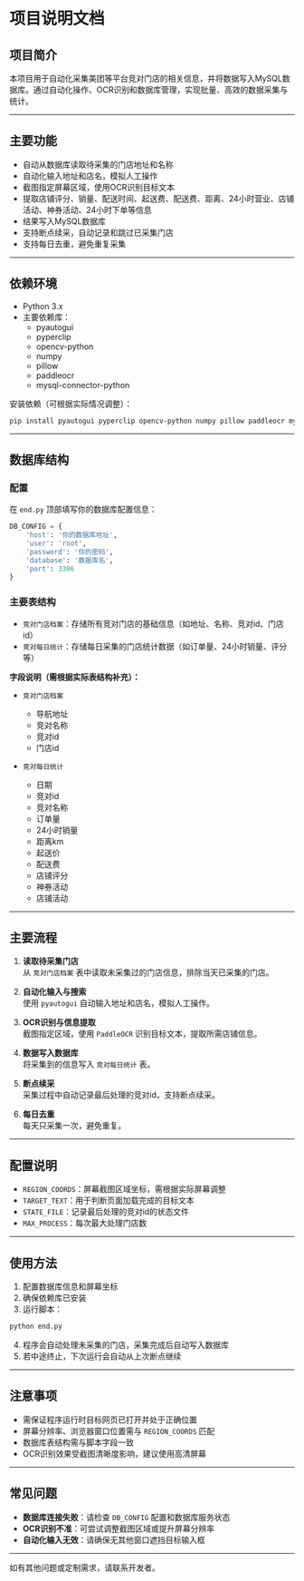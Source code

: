 # 项目说明文档

## 项目简介

本项目用于自动化采集美团等平台竞对门店的相关信息，并将数据写入MySQL数据库。通过自动化操作、OCR识别和数据库管理，实现批量、高效的数据采集与统计。

---

## 主要功能

- 自动从数据库读取待采集的门店地址和名称
- 自动化输入地址和店名，模拟人工操作
- 截图指定屏幕区域，使用OCR识别目标文本
- 提取店铺评分、销量、配送时间、起送费、配送费、距离、24小时营业、店铺活动、神券活动、24小时下单等信息
- 结果写入MySQL数据库
- 支持断点续采，自动记录和跳过已采集门店
- 支持每日去重，避免重复采集

---

## 依赖环境

- Python 3.x
- 主要依赖库：
  - pyautogui
  - pyperclip
  - opencv-python
  - numpy
  - pillow
  - paddleocr
  - mysql-connector-python

安装依赖（可根据实际情况调整）：

```bash
pip install pyautogui pyperclip opencv-python numpy pillow paddleocr mysql-connector-python
```

---

## 数据库结构

### 配置

在 `end.py` 顶部填写你的数据库配置信息：

```python
DB_CONFIG = {
    'host': '你的数据库地址',
    'user': 'root',
    'password': '你的密码',
    'database': '数据库名',
    'port': 3306
}
```

### 主要表结构

- `竞对门店档案`：存储所有竞对门店的基础信息（如地址、名称、竞对id、门店id）
- `竞对每日统计`：存储每日采集的门店统计数据（如订单量、24小时销量、评分等）

**字段说明（需根据实际表结构补充）：**

- `竞对门店档案`
  - 导航地址
  - 竞对名称
  - 竞对id
  - 门店id

- `竞对每日统计`
  - 日期
  - 竞对id
  - 竞对名称
  - 订单量
  - 24小时销量
  - 距离km
  - 起送价
  - 配送费
  - 店铺评分
  - 神券活动
  - 店铺活动

---

## 主要流程

1. **读取待采集门店**  
   从 `竞对门店档案` 表中读取未采集过的门店信息，排除当天已采集的门店。

2. **自动化输入与搜索**  
   使用 `pyautogui` 自动输入地址和店名，模拟人工操作。

3. **OCR识别与信息提取**  
   截图指定区域，使用 `PaddleOCR` 识别目标文本，提取所需店铺信息。

4. **数据写入数据库**  
   将采集到的信息写入 `竞对每日统计` 表。

5. **断点续采**  
   采集过程中自动记录最后处理的竞对id，支持断点续采。

6. **每日去重**  
   每天只采集一次，避免重复。

---

## 配置说明

- `REGION_COORDS`：屏幕截图区域坐标，需根据实际屏幕调整
- `TARGET_TEXT`：用于判断页面加载完成的目标文本
- `STATE_FILE`：记录最后处理的竞对id的状态文件
- `MAX_PROCESS`：每次最大处理门店数

---

## 使用方法

1. 配置数据库信息和屏幕坐标
2. 确保依赖库已安装
3. 运行脚本：

```bash
python end.py
```

4. 程序会自动处理未采集的门店，采集完成后自动写入数据库
5. 若中途终止，下次运行会自动从上次断点继续

---

## 注意事项

- 需保证程序运行时目标网页已打开并处于正确位置
- 屏幕分辨率、浏览器窗口位置需与 `REGION_COORDS` 匹配
- 数据库表结构需与脚本字段一致
- OCR识别效果受截图清晰度影响，建议使用高清屏幕

---

## 常见问题

- **数据库连接失败**：请检查 `DB_CONFIG` 配置和数据库服务状态
- **OCR识别不准**：可尝试调整截图区域或提升屏幕分辨率
- **自动化输入无效**：请确保无其他窗口遮挡目标输入框

---

如有其他问题或定制需求，请联系开发者。 